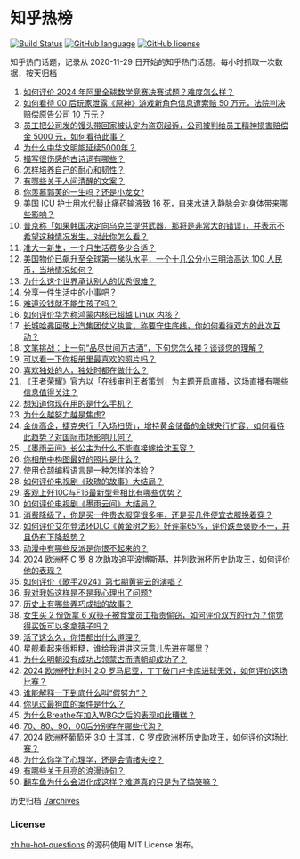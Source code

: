 # 知乎热榜
[![Build Status](https://github.com/ToWeLong/zhihu-hot-questions/workflows/CI/badge.svg)](https://github.com/ToWeLong/zhihu-hot-questions/actions)
[![GitHub language](https://img.shields.io/badge/language-golang-orange.svg)](https://golang.org/)
[![GitHub license](https://img.shields.io/github/license/ToWeLong/zhihu-hot-questions)](https://github.com/ToWeLong/zhihu-hot-questions/blob/main/LICENSE)

知乎热门话题，记录从 2020-11-29 日开始的知乎热门话题。每小时抓取一次数据，按天[归档](./archives)

<!-- BEGIN -->

1. [如何评价 2024 年阿里全球数学竞赛决赛试题？难度怎么样？](https://www.zhihu.com/question/659607083)
1. [如何看待 00 后玩家泄露《原神》游戏新角色信息遭索赔 50 万元，法院判决赔偿原告公司 10 万元？](https://www.zhihu.com/question/659594085)
1. [员工把公司发的馒头带回家被认定为盗窃起诉，公司被判给员工精神损害赔偿金 5000 元，如何看待此事？](https://www.zhihu.com/question/659491429)
1. [为什么中华文明能延续5000年？](https://www.zhihu.com/question/658293439)
1. [描写很伤感的古诗词有哪些？](https://www.zhihu.com/question/659628144)
1. [怎样培养自己的耐心和韧性？](https://www.zhihu.com/question/659344772)
1. [有哪些关于人间清醒的文案？](https://www.zhihu.com/question/655320072)
1. [你羡慕郭芙的一生吗？还是小龙女?](https://www.zhihu.com/question/658310352)
1. [美国 ICU 护士用水代替止痛药输液致 16 死，自来水进入静脉会对身体带来哪些影响？](https://www.zhihu.com/question/659594809)
1. [普京称「如果韩国决定向乌克兰提供武器，那将是非常大的错误」，并表示不希望这种情况发生，对此你怎么看？](https://www.zhihu.com/question/659504609)
1. [准大一新生，一个月生活费多少合适？](https://www.zhihu.com/question/659619231)
1. [美国物价已飙升至全球第一梯队水平，一个十几公分小三明治高达 100 人民币，当地情况如何？](https://www.zhihu.com/question/659552465)
1. [为什么这个世界承认别人的优秀很难？](https://www.zhihu.com/question/659132920)
1. [分享一件生活中的小事吧？](https://www.zhihu.com/question/656088327)
1. [难道没钱就不能生孩子吗？](https://www.zhihu.com/question/659454072)
1. [如何评价华为称鸿蒙内核已超越 Linux 内核？](https://www.zhihu.com/question/659531635)
1. [长城哈弗回敬上汽集团仗义执言，称要守住底线，你如何看待双方的此次互动？](https://www.zhihu.com/question/659535681)
1. [文笔挑战：上一句“品尽世间万古酒”，下句您怎么接？谈谈您的理解？](https://www.zhihu.com/question/650836584)
1. [可以看一下你相册里最喜欢的照片吗？](https://www.zhihu.com/question/659449356)
1. [喜欢独处的人，独处时都在做什么？](https://www.zhihu.com/question/659098418)
1. [《王者荣耀》官方以「在线审判王者策划」为主题开启直播，这场直播有哪些信息值得关注？](https://www.zhihu.com/question/659618439)
1. [想知道你现在用的是什么手机？](https://www.zhihu.com/question/656013509)
1. [为什么越努力越是焦虑?](https://www.zhihu.com/question/659545322)
1. [金价高企，捷克央行「入场扫货」，增持黄金储备的全球央行扩容，如何看待此趋势？对国际市场影响几何？](https://www.zhihu.com/question/659575126)
1. [《墨雨云间》长公主为什么不能直接嫁给沈玉容？](https://www.zhihu.com/question/658580238)
1. [你相册中构图最好的照片是什么？](https://www.zhihu.com/question/621418764)
1. [使用仓颉编程语言是一种怎样的体验？](https://www.zhihu.com/question/659511308)
1. [如何评价电视剧《玫瑰的故事》大结局？](https://www.zhihu.com/question/659606300)
1. [客观上歼10C与F16最新型号相比有哪些优势？](https://www.zhihu.com/question/659442397)
1. [如何评价电视剧《墨雨云间》大结局？](https://www.zhihu.com/question/659424923)
1. [消费降级了，你是买一件贵衣服穿很多年，还是买几件便宜衣服换着穿？](https://www.zhihu.com/question/659654065)
1. [如何评价艾尔登法环DLC《黄金树之影》好评率65%，评价跌至褒贬不一，并且仍有下降趋势？](https://www.zhihu.com/question/659613928)
1. [动漫中有哪些反派是你恨不起来的？](https://www.zhihu.com/question/659345723)
1. [2024 欧洲杯 C 罗 8 次助攻追平波博斯基，并列欧洲杯历史助攻王，如何评价他的表现？](https://www.zhihu.com/question/659653499)
1. [如何评价《歌手2024》第七期黄霄云的演唱？](https://www.zhihu.com/question/659539770)
1. [我对我妈这样是不是我心理出了问题?](https://www.zhihu.com/question/659146432)
1. [历史上有哪些弄巧成拙的故事？](https://www.zhihu.com/question/277066427)
1. [女生买 2 份饭拿 6 双筷子被食堂员工指责偷窃，如何评价双方的行为？你觉得买饭可以多拿筷子吗？](https://www.zhihu.com/question/659504028)
1. [活了这么久，你悟都出什么道理？](https://www.zhihu.com/question/534190254)
1. [星舰看起来很粗糙，谁给我讲讲这玩意儿先进在哪里？](https://www.zhihu.com/question/656308754)
1. [为什么明朝没有成功占领蒙古而清朝却成功了？](https://www.zhihu.com/question/659149890)
1. [2024 欧洲杯比利时 2:0 罗马尼亚，丁丁破门卢卡库进球无效，如何评价这场比赛？](https://www.zhihu.com/question/659503324)
1. [谁能解释一下到底什么叫“假努力”？](https://www.zhihu.com/question/442259394)
1. [你见过最狗血的案件是什么？](https://www.zhihu.com/question/658017355)
1. [为什么Breathe在加入WBG之后的表现如此糟糕？](https://www.zhihu.com/question/659542831)
1. [70、80、90，00后分别存在哪些代沟？](https://www.zhihu.com/question/269219211)
1. [2024 欧洲杯葡萄牙 3:0 土耳其，C 罗成欧洲杯历史助攻王，如何评价这场比赛？](https://www.zhihu.com/question/659502618)
1. [为什么你学了心理学，还是会情绪失控？](https://www.zhihu.com/question/659106309)
1. [有哪些关于月亮的浪漫诗句？](https://www.zhihu.com/question/657589402)
1. [翻车鱼为什么会进化成这样？难道真的只是为了搞笑嘛？](https://www.zhihu.com/question/37880640)

<!-- END -->

历史归档 [./archives](./archives)


### License
[zhihu-hot-questions](https://github.com/towelong/zhihu-hot-questions) 的源码使用 MIT License 发布。